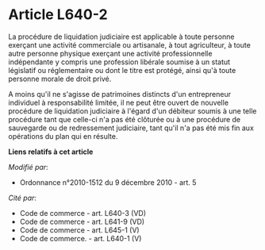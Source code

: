 # Article L640-2

La procédure de liquidation judiciaire est applicable à toute personne exerçant une activité commerciale ou artisanale, à
tout agriculteur, à toute autre personne physique exerçant une activité professionnelle indépendante y compris une profession
libérale soumise à un statut législatif ou réglementaire ou dont le titre est protégé, ainsi qu'à toute personne morale de
droit privé. 

A moins qu'il ne s'agisse de patrimoines distincts d'un entrepreneur individuel à responsabilité limitée, il ne peut être
ouvert de nouvelle procédure de liquidation judiciaire à l'égard d'un débiteur soumis à une telle procédure tant que celle-ci
n'a pas été clôturée ou à une procédure de sauvegarde ou de redressement judiciaire, tant qu'il n'a pas été mis fin aux
opérations du plan qui en résulte.

**Liens relatifs à cet article**

_Modifié par_:

  - Ordonnance n°2010-1512 du 9 décembre 2010 - art. 5

_Cité par_:

  - Code de commerce - art. L640-3 (VD)
  - Code de commerce - art. L641-9 (VD)
  - Code de commerce - art. L645-1 (V)
  - Code de commerce. - art. L640-1 (V)
